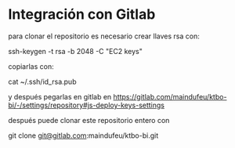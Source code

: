 # Integración con Gitlab

para clonar el repositorio es necesario crear llaves rsa con: 

ssh-keygen -t rsa -b 2048 -C "EC2 keys"

copiarlas con:

cat ~/.ssh/id_rsa.pub

y después pegarlas en gitlab en https://gitlab.com/maindufeu/ktbo-bi/-/settings/repository#js-deploy-keys-settings


después puede clonar este repositorio entero con 

git clone git@gitlab.com:maindufeu/ktbo-bi.git
